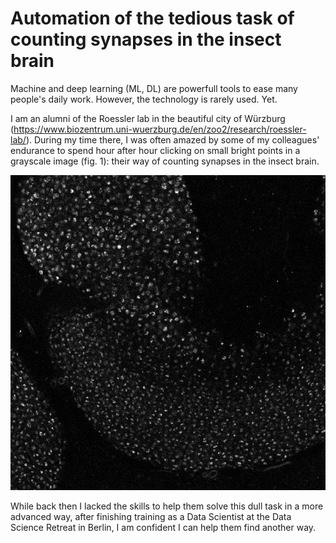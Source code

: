 # Automation of the tedious task of counting synapses in the insect brain

Machine and deep learning (ML, DL) are powerfull tools to ease many people's daily work. However, the technology is rarely used. Yet. 

I am an alumni of the Roessler lab in the beautiful city of Würzburg (https://www.biozentrum.uni-wuerzburg.de/en/zoo2/research/roessler-lab/). During my time there, I was often amazed by some of my colleagues' endurance to spend hour after hour clicking on small bright points in a grayscale image (fig. 1): their way of counting synapses in the insect brain. 

![Microglomeruli](./Microglomeruli_2.tif?raw=true)

While back then I lacked the skills to help them solve this dull task in a more advanced way, after finishing training as a Data Scientist at the Data Science Retreat in Berlin, I am confident I can help them find another way.  
